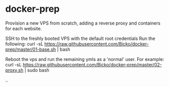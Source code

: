 # docker-prep
Provision a new VPS from scratch, adding a reverse proxy and containers for each website.

SSH to the freshly booted VPS with the default root credentials
Run the following:
curl -sL https://raw.githubusercontent.com/Bicko/docker-prep/master/01-base.sh | bash

Reboot the vps and run the remaining ymls as a 'normal' user. For example:
curl -sL https://raw.githubusercontent.com/Bicko/docker-prep/master/02-proxy.sh | sudo bash

.. 
